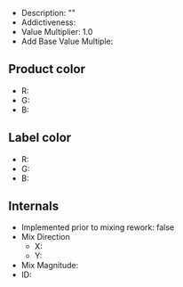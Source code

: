 - Description: ""
- Addictiveness:
- Value Multiplier: 1.0
- Add Base Value Multiple:
## Product color
- R: 
- G: 
- B: 
## Label color
- R: 
- G: 
- B: 
## Internals
- Implemented prior to mixing rework: false
- Mix Direction
	- X: 
	- Y: 
- Mix Magnitude: 
- ID: 